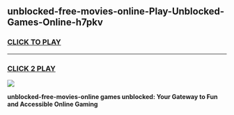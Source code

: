 
## unblocked-free-movies-online-Play-Unblocked-Games-Online-h7pkv
<h3>
<a href="https://premium76.site?title=unblocked-free-movies-online&ref=25A">CLICK TO PLAY</a></h3>
<hr>

<h3>
<a href="https://premium76.site?title=unblocked-free-movies-online&ref=25A">CLICK 2 PLAY</a>
  
</h3>

<a href="https://premium76.site?title=unblocked-free-movies-online&ref=25A"><img src="https://clearcache.store/games.png"></a>


**unblocked-free-movies-online games unblocked: Your Gateway to Fun and Accessible Online Gaming**

